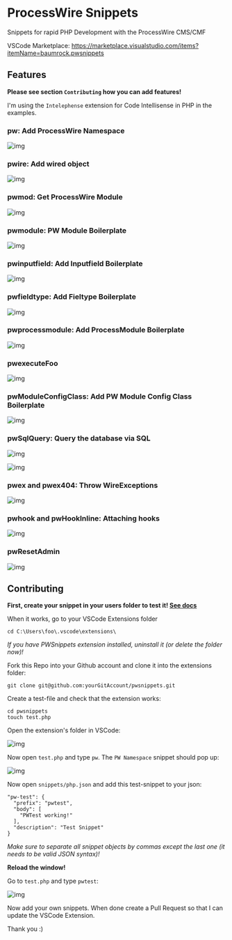 # ProcessWire Snippets

Snippets for rapid PHP Development with the ProcessWire CMS/CMF

VSCode Marketplace: https://marketplace.visualstudio.com/items?itemName=baumrock.pwsnippets

## Features

**Please see section `Contributing` how you can add features!**

I'm using the `Intelephense` extension for Code Intellisense in PHP in the examples.

### pw: Add ProcessWire Namespace

![img](https://i.imgur.com/SVQEyHP.gif)

### pwire: Add wired object

![img](https://i.imgur.com/DBpVpr7.gif)

### pwmod: Get ProcessWire Module

![img](https://i.imgur.com/oKSjntZ.gif)

### pwmodule: PW Module Boilerplate

![img](https://i.imgur.com/hQ9m9mQ.gif)

### pwinputfield: Add Inputfield Boilerplate

![img](https://i.imgur.com/vjpI48U.gif)

### pwfieldtype: Add Fieltype Boilerplate

![img](https://i.imgur.com/g1iMIbz.gif)

### pwprocessmodule: Add ProcessModule Boilerplate

![img](https://i.imgur.com/jPOccIx.gif)

### pwexecuteFoo

![img](https://i.imgur.com/hQ5rjUa.gif)

### pwModuleConfigClass: Add PW Module Config Class Boilerplate

![img](https://i.imgur.com/koIOKVZ.gif)

### pwSqlQuery: Query the database via SQL

![img](https://i.imgur.com/2E6NoZ6.gif)

![img](https://i.imgur.com/e0C0fdv.png)

### pwex and pwex404: Throw WireExceptions

![img](https://i.imgur.com/h81Noe3.gif)

### pwhook and pwHookInline: Attaching hooks

![img](https://i.imgur.com/JpjLTc7.gif)

### pwResetAdmin

![img](https://i.imgur.com/8BylgUT.gif)

## Contributing

**First, create your snippet in your users folder to test it! [See docs](https://code.visualstudio.com/docs/editor/userdefinedsnippets)**

When it works, go to your VSCode Extensions folder
```
cd C:\Users\foo\.vscode\extensions\
```

*If you have PWSnippets extension installed, uninstall it (or delete the folder now)!*

Fork this Repo into your Github account and clone it into the extensions folder:
```
git clone git@github.com:yourGitAccount/pwsnippets.git
```

Create a test-file and check that the extension works:

```
cd pwsnippets
touch test.php
```

Open the extension's folder in VSCode:

![img](https://i.imgur.com/5GIQQOY.png)

Now open `test.php` and type `pw`. The `PW Namespace` snippet should pop up:

![img](https://i.imgur.com/sHMrP9v.png)

Now open `snippets/php.json` and add this test-snippet to your json:

```
"pw-test": {
  "prefix": "pwtest",
  "body": [
    "PWTest working!"
  ],
  "description": "Test Snippet"
}
```

*Make sure to separate all snippet objects by commas except the last one (it needs to be valid JSON syntax)!*

**Reload the window!**

Go to `test.php` and type `pwtest`:

![img](https://i.imgur.com/HTwxSRs.png)

Now add your own snippets. When done create a Pull Request so that I can update the VSCode Extension.

Thank you :)
